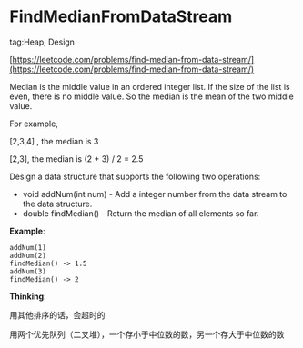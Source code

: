 # FindMedianFromDataStream #

tag:Heap, Design

[https://leetcode.com/problems/find-median-from-data-stream/](https://leetcode.com/problems/find-median-from-data-stream/)

Median is the middle value in an ordered integer list. If the size of the list is even, there is no middle value. So the median is the mean of the two middle value.

For example,

[2,3,4] , the median is 3 

[2,3], the median is (2 + 3) / 2 = 2.5 

Design a data structure that supports the following two operations:

- void addNum(int num) - Add a integer number from the data stream to the data structure.
- double findMedian() - Return the median of all elements so far.

**Example**:

	addNum(1)
	addNum(2)
	findMedian() -> 1.5
	addNum(3) 
	findMedian() -> 2

**Thinking**:

用其他排序的话，会超时的

用两个优先队列（二叉堆），一个存小于中位数的数，另一个存大于中位数的数